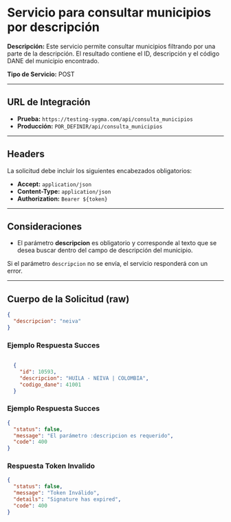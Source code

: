 # Servicio para consultar municipios por descripción

**Descripción:** Este servicio permite consultar municipios filtrando por una parte de la descripción. El resultado contiene el ID, descripción y el código DANE del municipio encontrado.

**Tipo de Servicio:** POST

---

## **URL de Integración**

- **Prueba:** `https://testing-sygma.com/api/consulta_municipios`
- **Producción:** `POR_DEFINIR/api/consulta_municipios`

---

## **Headers**

La solicitud debe incluir los siguientes encabezados obligatorios:

- **Accept:** `application/json`
- **Content-Type:** `application/json`
- **Authorization:** `Bearer ${token}`

---

## **Consideraciones**

- El parámetro **descripcion** es obligatorio y corresponde al texto que se desea buscar dentro del campo de descripción del municipio.

Si el parámetro `descripcion` no se envía, el servicio responderá con un error.

---

## **Cuerpo de la Solicitud (raw)**

``````json
{
  "descripcion": "neiva"
}
``````



### **Ejemplo Respuesta Succes**

``````json

  {
    "id": 10593,
    "descripcion": "HUILA - NEIVA | COLOMBIA",
    "codigo_dane": 41001
  }

``````

### **Ejemplo Respuesta Succes**

``````json
{
  "status": false,
  "message": "El parámetro :descripcion es requerido",
  "code": 400
}
``````


### **Respuesta Token Invalido**

``````json
{
  "status": false,
  "message": "Token Inválido",
  "details": "Signature has expired",
  "code": 400
}
``````
